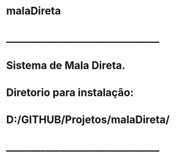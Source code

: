 # malaDireta
# _______________________________
# Sistema de Mala Direta.
# Diretorio para instalação:
# D:/GITHUB/Projetos/malaDireta/ 
# _______________________________
